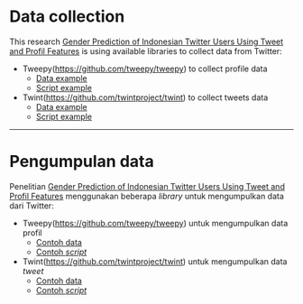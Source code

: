 # Data collection
This research <a href="https://jiki.cs.ui.ac.id/index.php/jiki/article/view/1079">Gender Prediction of Indonesian Twitter Users Using Tweet and Profil Features</a> is using available libraries to collect data from Twitter:

- Tweepy(https://github.com/tweepy/tweepy) to collect profile data
  - [Data example](df_structured.xlsx)
  - [Script example](../jupyter-notebook/Data%20Collection%20(Structured).ipynb)
- Twint(https://github.com/twintproject/twint) to collect tweets data
  - [Data example](ridwankamil.csv)
  - [Script example](../jupyter-notebook/Data%20Collection%20(Tweet).ipynb)
    
---

# Pengumpulan data
Penelitian <a href="https://jiki.cs.ui.ac.id/index.php/jiki/article/view/1079">Gender Prediction of Indonesian Twitter Users Using Tweet and Profil Features</a> menggunakan beberapa *library* untuk mengumpulkan data dari Twitter:

- Tweepy(https://github.com/tweepy/tweepy) untuk mengumpulkan data profil
  - [Contoh data](df_structured.xlsx)
  - [Contoh *script*](../jupyter-notebook/Data%20Collection%20(Structured).ipynb)
- Twint(https://github.com/twintproject/twint) untuk mengumpulkan data *tweet*
  - [Contoh data](ridwankamil.csv)
  - [Contoh *script*](../jupyter-notebook/Data%20Collection%20(Tweet).ipynb)
